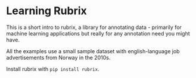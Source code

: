 # Learning Rubrix

This is a short intro to rubrix, a library for annotating data - primarily for machine learning applications but really for any annotation need you might have.

All the examples use a small sample dataset with english-language job advertisements from Norway in the 2010s.

Install rubrix with `pip install rubrix`.